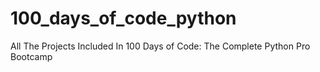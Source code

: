 # 100_days_of_code_python
All The Projects Included In 100 Days of Code: The Complete Python Pro Bootcamp
